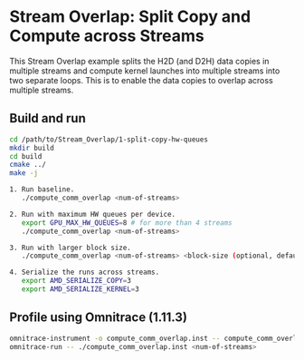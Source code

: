 # Stream Overlap: Split Copy and Compute across Streams

This Stream Overlap example splits the H2D (and D2H) data copies in multiple streams and compute kernel
launches into multiple streams into two separate loops. This is to enable the data copies to overlap across
multiple streams.

## Build and run

```bash
cd /path/to/Stream_Overlap/1-split-copy-hw-queues
mkdir build
cd build
cmake ../
make -j

1. Run baseline.
   ./compute_comm_overlap <num-of-streams>

2. Run with maximum HW queues per device.
   export GPU_MAX_HW_QUEUES=8 # for more than 4 streams
   ./compute_comm_overlap <num-of-streams>

3. Run with larger block size.
   ./compute_comm_overlap <num-of-streams> <block-size (optional, default:64)>

4. Serialize the runs across streams.
   export AMD_SERIALIZE_COPY=3
   export AMD_SERIALIZE_KERNEL=3
```

## Profile using Omnitrace (1.11.3)

```bash
omnitrace-instrument -o compute_comm_overlap.inst -- compute_comm_overlap
omnitrace-run -- ./compute_comm_overlap.inst <num-of-streams>
```
